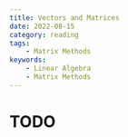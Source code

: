 ```yaml
---
title: Vectors and Matrices
date: 2022-08-15
category: reading
tags:
    - Matrix Methods
keywords:
    - Linear Algebra
    - Matrix Methods
---
```


# TODO
